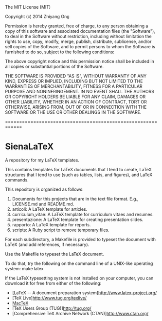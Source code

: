 The MIT License (MIT)

Copyright (c) 2014 Zhiyang Ong

Permission is hereby granted, free of charge, to any person obtaining a copy
of this software and associated documentation files (the "Software"), to deal
in the Software without restriction, including without limitation the rights
to use, copy, modify, merge, publish, distribute, sublicense, and/or sell
copies of the Software, and to permit persons to whom the Software is
furnished to do so, subject to the following conditions:

The above copyright notice and this permission notice shall be included in all
copies or substantial portions of the Software.

THE SOFTWARE IS PROVIDED "AS IS", WITHOUT WARRANTY OF ANY KIND, EXPRESS OR
IMPLIED, INCLUDING BUT NOT LIMITED TO THE WARRANTIES OF MERCHANTABILITY,
FITNESS FOR A PARTICULAR PURPOSE AND NONINFRINGEMENT. IN NO EVENT SHALL THE
AUTHORS OR COPYRIGHT HOLDERS BE LIABLE FOR ANY CLAIM, DAMAGES OR OTHER
LIABILITY, WHETHER IN AN ACTION OF CONTRACT, TORT OR OTHERWISE, ARISING FROM,
OUT OF OR IN CONNECTION WITH THE SOFTWARE OR THE USE OR OTHER DEALINGS IN THE
SOFTWARE.

============================================================


SienaLaTeX
==========

A repository for my LaTeX templates.

This contains templates for LaTeX documents that I tend to create, LaTeX structures that I tend to use (such as tables, lists, and figures), and LaTeX commands.



This repository is organized as follows:  
1)	Documents for this projects that are in the text file format. E.g., LICENSE.md and README.md.  
2)	articoli: A LaTeX template for articles.  
3)	curriculum_vitae: A LaTeX template for curriculum vitaes and resumes.  
4)	presentazione: A LaTeX template for creating presentation slides.  
5)	rapporto: A LaTeX template for reports.  
6)	scripts: A Ruby script to remove temporary files.  

For each subdirectory, a Makefile is provided to typeset the document with LaTeX (and add references, if necessary).

Use the Makefile to typeset the LaTeX document.

To do that, try the following on the command line of a UNIX-like operating system: make latex

If the LaTeX typesetting system is not installed on your computer, you can download it for free from either of the following:
* [LaTeX -- A document preparation system]<http://www.latex-project.org/>
* [TeX Live]<http://www.tug.org/texlive/>
* [MacTeX](http://www.tug.org/mactex/)
* [TeX Users Group (TUG)]<http://tug.org/>
* [Com­pre­hen­sive TeX Archive Net­work (CTAN)]<http://www.ctan.org/>




